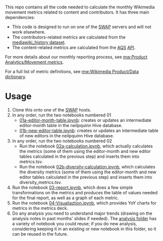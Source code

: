 This repo contains all the code needed to calculate the monthly Wikimedia movement metrics related to content and contributors. It has three main dependencies:
* This code is designed to run on one of the [SWAP](https://wikitech.wikimedia.org/wiki/SWAP) servers and will not work elsewhere.
* The contributors-related metrics are calculated from the [mediawiki_history dataset](https://wikitech.wikimedia.org/wiki/Analytics/Data_Lake/Edits/Mediawiki_history). 
* The content-related metrics are calculated from the [AQS](https://wikitech.wikimedia.org/wiki/Analytics/Systems/AQS) [API](https://wikimedia.org/api).

For more details about our monthly reporting process, see [mw:Product Analytics/Movement metrics](https://www.mediawiki.org/wiki/Product_Analytics/Movement_metrics).

For a full list of metric definitions, see [mw:Wikimedia Product/Data dictionary](https://www.mediawiki.org/wiki/Wikimedia_Product/Data_dictionary).

# Usage
1. Clone this onto one of the [SWAP](https://wikitech.wikimedia.org/wiki/SWAP) hosts.
1. In any order, run the two notebooks numbered 01
    * [01a-editor-month-table.ipynb](01a-editor-month-table.ipynb): creates or updates an intermediate editor-month table in the neilpquinn Hive database.
    * [01b-new-editor-table.ipynb](01b-new-editor-table.ipynb): creates or updates an intermediate table of new editors in the neilpquinn Hive database.
1. In any order, run the two notebooks numbered 02
    * Run the notebook [02a-calculation.ipynb](02a-calculation.ipynb), which actually calculates the metrics (some of them using the editor-month and new editor tables calculated in the previous step) and inserts them into metrics.tsv.
    * Run the notebook [02b-diversity-calculation.ipynb](02b-diversity-calculation.ipynb), which calculates the diversity metrics (some of them using the editor-month and new editor tables calculated in the previous step) and inserts them into diversity_metrics.tsv.
1. Run the notebook [03-report.ipynb](03-report.ipynb), which does a few simple transformations on the metrics and produces the table of values needed for the final report, as well as a graph of each metric.
1. Run the notebook [04-Visualiaztion.ipynb](03-Visualzation.ipynb), which provides YoY charts for metrics in the metrics deck.
1. Do any analysis you need to understand major trends (drawing on the analysis notes in past months' slides if needed). The [analysis folder](analysis) has a variety of notebook you could reuse; if you do new analysis, considering keeping it in an existing or new notebook in this folder, so it can be reused in the future.
